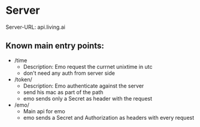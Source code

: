 # Server

Server-URL: api.living.ai

## Known main entry points:
- /time
    - Description: Emo request the currnet unixtime in utc
    - don't need any auth from server side
- /token/
    - Description: Emo authenticate against the server
    - send his mac as part of the path
    - emo sends only a Secret as header with the request
- /emo/
    - Main api for emo
    - emo sends a Secret and Authorization as headers with every request
